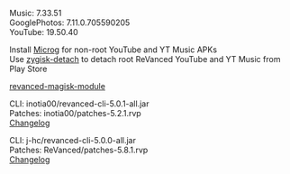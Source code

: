 Music: 7.33.51  
GooglePhotos: 7.11.0.705590205  
YouTube: 19.50.40  

Install [Microg](https://github.com/ReVanced/GmsCore/releases) for non-root YouTube and YT Music APKs  
Use [zygisk-detach](https://github.com/j-hc/zygisk-detach) to detach root ReVanced YouTube and YT Music from Play Store  

[revanced-magisk-module](https://github.com/j-hc/revanced-magisk-module)
  
CLI: inotia00/revanced-cli-5.0.1-all.jar  
Patches: inotia00/patches-5.2.1.rvp  
[Changelog](https://github.com/inotia00/revanced-patches/releases/tag/v5.2.1)

CLI: j-hc/revanced-cli-5.0.0-all.jar  
Patches: ReVanced/patches-5.8.1.rvp  
[Changelog](https://github.com/ReVanced/revanced-patches/releases/tag/v5.8.1)  
